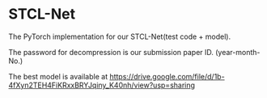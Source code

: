 # STCL-Net

The PyTorch implementation for our STCL-Net(test code + model).

The password for decompression is our submission paper ID. (year-month-No.)

The best model is available at https://drive.google.com/file/d/1b-4fXyn2TEH4FiKRxxBRYJqiny_K40nh/view?usp=sharing
